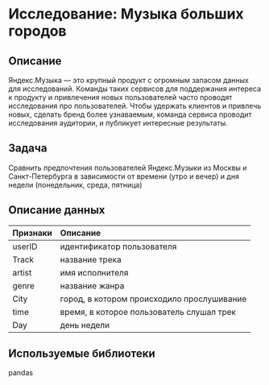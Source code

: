 # Исследование: Музыка больших городов

## Описание
Яндекс.Музыка — это крупный продукт с огромным запасом данных для исследований. Команды таких сервисов для поддержания интереса к продукту и привлечения новых пользователей часто проводят исследования про пользователей. Чтобы удержать клиентов и привлечь новых, сделать бренд более узнаваемым, команда сервиса проводит исследования аудитории, и публикует интересные результаты.

## Задача
Сравнить предпочтения пользователей Яндекс.Музыки из Москвы и Санкт-Петербурга в зависимости от времени (утро и вечер) и дня недели (понедельник, среда, пятница)

## Описание данных
| Признаки | Описание                                   |
| :------- | :----------------------------------------- |
| userID   | идентификатор пользователя                 |
| Track    | название трека                             |
| artist   | имя исполнителя                            |
| genre    | название жанра                             |
| City     | город, в котором происходило прослушивание |
| time     | время, в которое пользователь слушал трек  |
| Day      | день недели                                |

## Используемые библиотеки
pandas